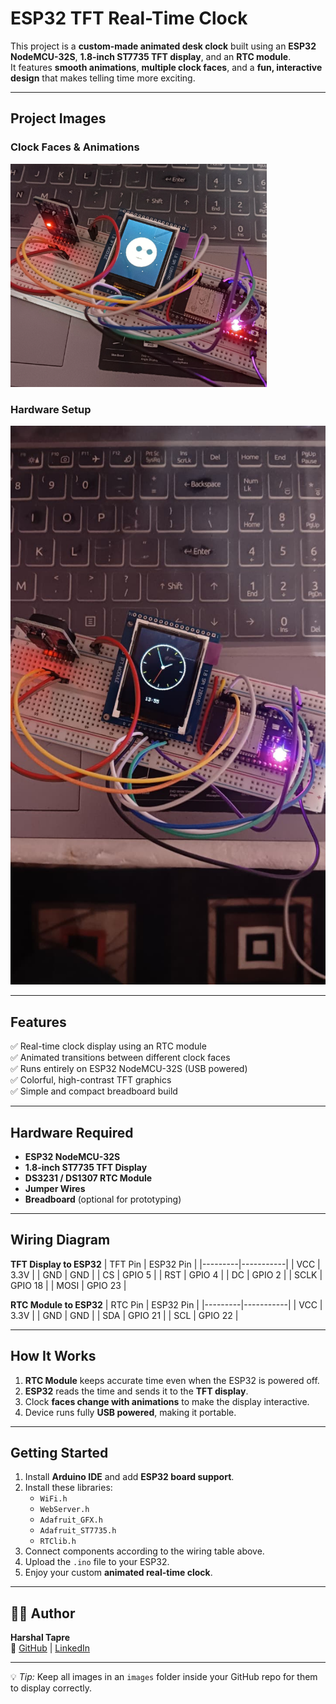 #  ESP32 TFT Real-Time Clock

This project is a **custom-made animated desk clock** built using an **ESP32 NodeMCU-32S**, **1.8-inch ST7735 TFT display**, and an **RTC module**.  
It features **smooth animations**, **multiple clock faces**, and a **fun, interactive design** that makes telling time more exciting.

---

## Project Images

### Clock Faces & Animations
![Clock Face](images/face.png)

### Hardware Setup
![Hardware Setup](images/hardare.jpg)

---

## Features
✅ Real-time clock display using an RTC module  
✅ Animated transitions between different clock faces  
✅ Runs entirely on ESP32 NodeMCU-32S (USB powered)  
✅ Colorful, high-contrast TFT graphics  
✅ Simple and compact breadboard build  

---

##  Hardware Required
- **ESP32 NodeMCU-32S**
- **1.8-inch ST7735 TFT Display**
- **DS3231 / DS1307 RTC Module**
- **Jumper Wires**
- **Breadboard** (optional for prototyping)

---

##  Wiring Diagram

**TFT Display to ESP32**
| TFT Pin | ESP32 Pin |
|---------|-----------|
| VCC     | 3.3V      |
| GND     | GND       |
| CS      | GPIO 5    |
| RST     | GPIO 4    |
| DC      | GPIO 2    |
| SCLK    | GPIO 18   |
| MOSI    | GPIO 23   |

**RTC Module to ESP32**
| RTC Pin | ESP32 Pin |
|---------|-----------|
| VCC     | 3.3V      |
| GND     | GND       |
| SDA     | GPIO 21   |
| SCL     | GPIO 22   |

---

##  How It Works
1. **RTC Module** keeps accurate time even when the ESP32 is powered off.  
2. **ESP32** reads the time and sends it to the **TFT display**.  
3. Clock **faces change with animations** to make the display interactive.  
4. Device runs fully **USB powered**, making it portable.

---

##  Getting Started
1. Install **Arduino IDE** and add **ESP32 board support**.
2. Install these libraries:
   - `WiFi.h`
   - `WebServer.h`
   - `Adafruit_GFX.h`
   - `Adafruit_ST7735.h`
   - `RTClib.h`
3. Connect components according to the wiring table above.
4. Upload the `.ino` file to your ESP32.
5. Enjoy your custom **animated real-time clock**.

---

## 👨‍💻 Author
**Harshal Tapre**  
🔗 [GitHub](https://github.com/harshaltapre) | [LinkedIn](https://www.linkedin.com/in/harshal-tapre-650a1b251/)

---

💡 *Tip:* Keep all images in an `images` folder inside your GitHub repo for them to display correctly.
